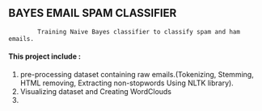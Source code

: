 ## BAYES EMAIL SPAM CLASSIFIER
            Training Naive Bayes classifier to classify spam and ham emails.
            
#### This project include : 
1. pre-processing dataset containing raw emails.(Tokenizing, Stemming, HTML removing, Extracting non-stopwords Using NLTK library).
2. Visualizing dataset and Creating WordClouds
3. 
